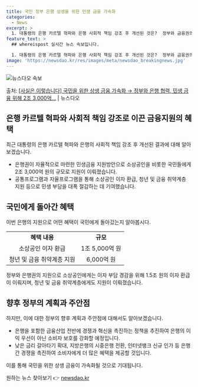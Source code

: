```yaml
---
title: 국민 정부 은행 상생을 위한 민생 금융 가속화
categories:
  - News
excerpt: >
  1. 대통령의 은행 카르텔 혁파와 은행 사회적 책임 강조 후 개선된 것은?  정부와 금융권의 2조 3,000…
feature_text: >
  ## whereispost 실시간 뉴스 속보입니다.

  1. 대통령의 은행 카르텔 혁파와 은행 사회적 책임 강조 후 개선된 것은?  정부와 금융권의 2조 3,000…
image: 'https://newsdao.kr/res/images/meta/newsdao_breakingnews.jpg'
---
```


![뉴스다오 속보](https://newsdao.kr/res/images/meta/newsdao_breakingnews.jpg)

<p>출처: <a href="https://newsdao.kr/3528" rel="dofollow">[사실은 이렇습니다] 국민을 위한 상생 금융 가속화 → 정부와 은행 협력, 민생 금융 위해 2조 3,000억…</a> | 뉴스다오</p>

<h2 data-ke-size="size26">은행 카르텔 혁파와 사회적 책임 강조로 이끈 금융지원의 혜택</h2>
<p data-ke-size="size16">최근 대통령의 은행 카르텔 혁파와 은행의 사회적 책임 강조 후 개선된 결과에 대해 알아보겠습니다. </p>
<ul>
  <li>은행권이 자율적으로 마련한 민생금융 지원방안으로 소상공인을 비롯한 국민들에게 2조 3,000억 원의 규모로 지원이 이뤄졌습니다.</li>
  <li>공통프로그램과 자율프로그램을 통해 소상공인 이자 환급, 청년 및 금융 취약계층 지원 등으로 민생 부담을 대폭 절감하는 데 기여했습니다.</li>
</ul>

<h2 data-ke-size="size26">국민에게 돌아간 혜택</h2>
<p data-ke-size="size16">이번 은행의 지원으로 어떤 혜택이 국민에게 돌아갔는지 알아봅시다.</p>
<table>
  <tr>
    <td style="text-align: center; height: 17px;"><b>혜택 내용</b></td>
    <td style="text-align: center; height: 17px;"><b>규모</b></td>
  </tr>
  <tr>
    <td style="text-align: center; height: 17px;">소상공인 이자 환급</td>
    <td style="text-align: center; height: 17px;">1조 5,000억 원</td>
  </tr>
  <tr>
    <td style="text-align: center; height: 17px;">청년 및 금융 취약계층 지원</td>
    <td style="text-align: center; height: 17px;">6,000억 원</td>
  </tr>
</table>
<p data-ke-size="size16">정부와 은행권의 지원으로 소상공인에게는 이자 부담 경감을 위해 1.5조 원의 이자 환급이 이뤄지며, 청년 및 금융 취약계층에게도 지원이 이뤄졌습니다.</p>

<h2 data-ke-size="size26">향후 정부의 계획과 주안점</h2>
<p data-ke-size="size16">하지만, 이에 대한 정부의 향후 계획과 주안점에 대해서도 알아보겠습니다.</p>
<ul>
  <li>은행을 포함한 금융산업 전반에 경쟁과 혁신을 촉진하는 정책을 추진하여 은행의 이익 우선이 아닌 소비자 보호를 강화할 예정입니다.</li>
  <li>낮은 금리 갈아타기 확대, 지방은행의 시중은행 전환, 인터넷뱅크 신규 인가 등 은행 간 경쟁을 촉진하여 소비자에게 더 많은 혜택을 제공할 것입니다.</li>
</ul>
<p data-ke-size="size16">이를 통해 국민을 위한 상생 금융이 가속화될 것으로 기대됩니다. </p>
<p data-ke-size="size16"></p> 

원하는 뉴스 찾아보기 👉 <a href="https://newsdao.kr" rel="dofollow">newsdao.kr</a>


